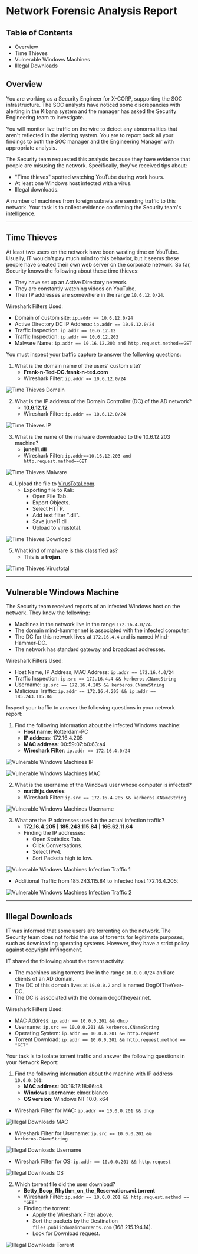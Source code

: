# Network Forensic Analysis Report

## Table of Contents
- Overview
- Time Thieves
- Vulnerable Windows Machines
- Illegal Downloads

## Overview
You are working as a Security Engineer for X-CORP, supporting the SOC infrastructure. The SOC analysts have noticed some discrepancies with alerting in the Kibana system and the manager has asked the Security Engineering team to investigate.

You will monitor live traffic on the wire to detect any abnormalities that aren't reflected in the alerting system. You are to report back all your findings to both the SOC manager and the Engineering Manager with appropriate analysis.

The Security team requested this analysis because they have evidence that people are misusing the network. Specifically, they've received tips about:

- "Time thieves" spotted watching YouTube during work hours.
- At least one Windows host infected with a virus.
- Illegal downloads.

A number of machines from foreign subnets are sending traffic to this network. Your task is to collect evidence confirming the Security team's intelligence.

---

## Time Thieves 

At least two users on the network have been wasting time on YouTube. Usually, IT wouldn't pay much mind to this behavior, but it seems these people have created their own web server on the corporate network. So far, Security knows the following about these time thieves:
- They have set up an Active Directory network.
- They are constantly watching videos on YouTube.
- Their IP addresses are somewhere in the range `10.6.12.0/24`.

Wireshark Filters Used:
- Domain of custom site: `ip.addr == 10.6.12.0/24`
- Active Directory DC IP Address: `ip.addr == 10.6.12.0/24`
- Traffic Inspection: `ip.addr == 10.6.12.12`
- Traffic Inspection: `ip.addr == 10.6.12.203`
- Malware Name: `ip.addr == 10.16.12.203 and http.request.method==GET`

You must inspect your traffic capture to answer the following questions:

1. What is the domain name of the users' custom site?
    - **Frank-n-Ted-DC.frank-n-ted.com**
    - Wireshark Filter: `ip.addr == 10.6.12.0/24`

![Time Thieves Domain](Images/TT_domain.png)

2. What is the IP address of the Domain Controller (DC) of the AD network?
    - **10.6.12.12**
    - Wireshark Filter: `ip.addr == 10.6.12.0/24`

![Time Thieves IP](Images/TT_ip.png)

3. What is the name of the malware downloaded to the 10.6.12.203 machine?
    - **june11.dll**
    - Wireshark Filter: `ip.addr==10.16.12.203 and http.request.method==GET`

![Time Thieves Malware](Images/TT_malware.png)

4. Upload the file to [VirusTotal.com](https://www.virustotal.com/gui/). 
    - Exporting file to Kali:
        - Open File Tab.
        - Export Objects.
        - Select HTTP.
        - Add text filter ".dll".
        - Save june11.dll.
        - Upload to virustotal.

![Time Thieves Download](Images/TT_download.png)

5. What kind of malware is this classified as?
    - This is a **trojan**.

![Time Thieves Virustotal](Images/TT_virustotal.png)

---

## Vulnerable Windows Machine

The Security team received reports of an infected Windows host on the network. They know the following:
- Machines in the network live in the range `172.16.4.0/24`.
- The domain mind-hammer.net is associated with the infected computer.
- The DC for this network lives at `172.16.4.4` and is named Mind-Hammer-DC.
- The network has standard gateway and broadcast addresses.

Wireshark Filters Used:
- Host Name, IP Address, MAC Address: `ip.addr == 172.16.4.0/24`
- Traffic Inspection: `ip.src == 172.16.4.4 && kerberos.CNameString`
- Username: `ip.src == 172.16.4.205 && kerberos.CNameString`
- Malicious Traffic: `ip.addr == 172.16.4.205 && ip.addr == 185.243.115.84`

Inspect your traffic to answer the following questions in your network report:

1. Find the following information about the infected Windows machine:
    - **Host name**: Rotterdam-PC
    - **IP address**: 172.16.4.205
    - **MAC address**: 00:59:07:b0:63:a4
    - **Wireshark Filter**: `ip.addr == 172.16.4.0/24`

![Vulnerable Windows Machines IP](Images/VWM_ip.png)

![Vulnerable Windows Machines MAC](Images/VWM_mac.png)

2. What is the username of the Windows user whose computer is infected?
    - **matthijs.devries**
    - Wireshark Filter: `ip.src == 172.16.4.205 && kerberos.CNameString`

![Vulnerable Windows Machines Username](Images/VWM_username.png)

3. What are the IP addresses used in the actual infection traffic?
    - **172.16.4.205 | 185.243.115.84 | 166.62.11.64**
    - Finding the IP addresses:
        - Open Statistics Tab.
        - Click Conversations.
        - Select IPv4.
        - Sort Packets high to low.

![Vulnerable Windows Machines Infection Traffic 1](Images/VWM_infection_traffic1.png)

- Additional Traffic from 185.243.115.84 to infected host 172.16.4.205:

![Vulnerable Windows Machines Infection Traffic 2](Images/VWM_infection_traffic2.png)

---

## Illegal Downloads

IT was informed that some users are torrenting on the network. The Security team does not forbid the use of torrents for legitimate purposes, such as downloading operating systems. However, they have a strict policy against copyright infringement.

IT shared the following about the torrent activity:

- The machines using torrents live in the range `10.0.0.0/24` and are clients of an AD domain.
- The DC of this domain lives at `10.0.0.2` and is named DogOfTheYear-DC.
- The DC is associated with the domain dogoftheyear.net.

Wireshark Filters Used:
- MAC Address: `ip.addr == 10.0.0.201 && dhcp`
- Username: `ip.src == 10.0.0.201 && kerberos.CNameString`
- Operating System: `ip.addr == 10.0.0.201 && http.request`
- Torrent Download: `ip.addr == 10.0.0.201 && http.request.method == "GET"`

Your task is to isolate torrent traffic and answer the following questions in your Network Report:

1. Find the following information about the machine with IP address `10.0.0.201`:
    - **MAC address**: 00:16:17:18:66:c8
    - **Windows username**: elmer.blanco
    - **OS version**: Windows NT 10.0, x64
- Wireshark Filter for MAC: `ip.addr == 10.0.0.201 && dhcp`

![Illegal Downloads MAC](Images/ID_mac.png)

- Wireshark Filter for Username: `ip.src == 10.0.0.201 && kerberos.CNameString`

![Illegal Downloads Username](Images/ID_username.png)

- Wireshark Filter for OS: `ip.addr == 10.0.0.201 && http.request`

![Illegal Downloads OS](Images/ID_os.png)

2. Which torrent file did the user download?
    - **Betty_Boop_Rhythm_on_the_Reservation.avi.torrent**
    - Wireshark Filter: `ip.addr == 10.0.0.201 && http.request.method == "GET"`
    - Finding the torrent:
        - Apply the Wireshark Filter above.
        - Sort the packets by the Destination `files.publicdomaintorrents.com` (168.215.194.14).
        - Look for Download request.

![Illegal Downloads Torrent](Images/ID_torrent.png)